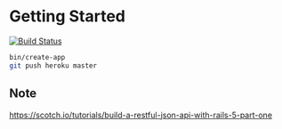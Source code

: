 # Getting Started
[![Build Status](https://travis-ci.org/ksoda/todo_app_rails.svg?branch=master)](https://travis-ci.org/ksoda/todo_app_rails)

```sh
bin/create-app
git push heroku master
```
## Note
https://scotch.io/tutorials/build-a-restful-json-api-with-rails-5-part-one
